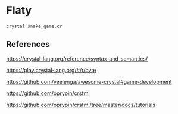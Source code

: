 # Flaty

```crystal
crystal snake_game.cr
```

## References

https://crystal-lang.org/reference/syntax_and_semantics/

https://play.crystal-lang.org/#/r/byte

https://github.com/veelenga/awesome-crystal#game-development

https://github.com/oprypin/crsfml

https://github.com/oprypin/crsfml/tree/master/docs/tutorials
